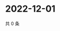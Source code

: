 # 2022-12-01

共 0 条

<!-- BEGIN WEIBO -->
<!-- 最后更新时间 Thu Dec 01 2022 14:19:24 GMT+0800 (China Standard Time) -->

<!-- END WEIBO -->
